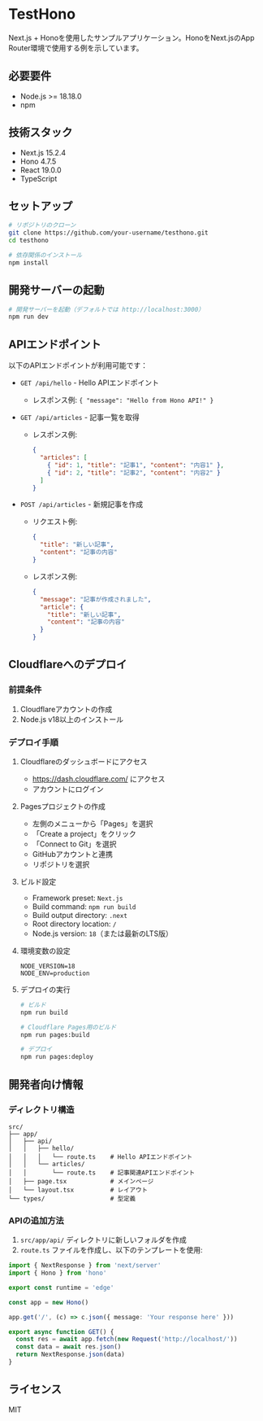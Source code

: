 # TestHono

Next.js + Honoを使用したサンプルアプリケーション。HonoをNext.jsのApp Router環境で使用する例を示しています。

## 必要要件

- Node.js >= 18.18.0
- npm

## 技術スタック

- Next.js 15.2.4
- Hono 4.7.5
- React 19.0.0
- TypeScript

## セットアップ

```bash
# リポジトリのクローン
git clone https://github.com/your-username/testhono.git
cd testhono

# 依存関係のインストール
npm install
```

## 開発サーバーの起動

```bash
# 開発サーバーを起動（デフォルトでは http://localhost:3000）
npm run dev
```

## APIエンドポイント

以下のAPIエンドポイントが利用可能です：

- `GET /api/hello` - Hello APIエンドポイント
  - レスポンス例: `{ "message": "Hello from Hono API!" }`

- `GET /api/articles` - 記事一覧を取得
  - レスポンス例:
    ```json
    {
      "articles": [
        { "id": 1, "title": "記事1", "content": "内容1" },
        { "id": 2, "title": "記事2", "content": "内容2" }
      ]
    }
    ```

- `POST /api/articles` - 新規記事を作成
  - リクエスト例:
    ```json
    {
      "title": "新しい記事",
      "content": "記事の内容"
    }
    ```
  - レスポンス例:
    ```json
    {
      "message": "記事が作成されました",
      "article": {
        "title": "新しい記事",
        "content": "記事の内容"
      }
    }
    ```

## Cloudflareへのデプロイ

### 前提条件

1. Cloudflareアカウントの作成
2. Node.js v18以上のインストール

### デプロイ手順

1. Cloudflareのダッシュボードにアクセス
   - https://dash.cloudflare.com/ にアクセス
   - アカウントにログイン

2. Pagesプロジェクトの作成
   - 左側のメニューから「Pages」を選択
   - 「Create a project」をクリック
   - 「Connect to Git」を選択
   - GitHubアカウントと連携
   - リポジトリを選択

3. ビルド設定
   - Framework preset: `Next.js`
   - Build command: `npm run build`
   - Build output directory: `.next`
   - Root directory location: `/`
   - Node.js version: `18`（または最新のLTS版）

4. 環境変数の設定
   ```
   NODE_VERSION=18
   NODE_ENV=production
   ```

5. デプロイの実行
   ```bash
   # ビルド
   npm run build
   
   # Cloudflare Pages用のビルド
   npm run pages:build
   
   # デプロイ
   npm run pages:deploy
   ```

## 開発者向け情報

### ディレクトリ構造

```
src/
├── app/
│   ├── api/
│   │   ├── hello/
│   │   │   └── route.ts    # Hello APIエンドポイント
│   │   └── articles/
│   │       └── route.ts    # 記事関連APIエンドポイント
│   ├── page.tsx            # メインページ
│   └── layout.tsx          # レイアウト
└── types/                  # 型定義
```

### APIの追加方法

1. `src/app/api/` ディレクトリに新しいフォルダを作成
2. `route.ts` ファイルを作成し、以下のテンプレートを使用:

```typescript
import { NextResponse } from 'next/server'
import { Hono } from 'hono'

export const runtime = 'edge'

const app = new Hono()

app.get('/', (c) => c.json({ message: 'Your response here' }))

export async function GET() {
  const res = await app.fetch(new Request('http://localhost/'))
  const data = await res.json()
  return NextResponse.json(data)
}
```

## ライセンス

MIT